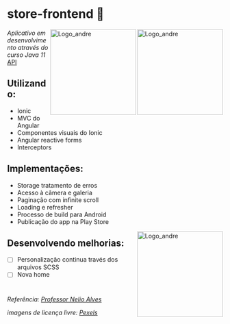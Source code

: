 # store-frontend :convenience_store:

<img 
    src="https://github.com/carvalhoandre/store-frontend/blob/main/imgReadme/img.png"
    min-width="250" 
    max-width="250" 
    width="200" 
    align="right" 
    alt="Logo_andre">
    
<img 
    src="https://github.com/carvalhoandre/store-frontend/blob/main/imgReadme/ped.png"
    min-width="150" 
    max-width="150" 
    width="200" 
    align="right" 
    alt="Logo_andre">

    
_Aplicativo em desenvolvimento através do curso Java 11_
[API](https://github.com/carvalhoandre/store-backend)

## Utilizando: 
- Ionic 
- MVC do Angular
- Componentes visuais do Ionic 
- Angular reactive forms 
- Interceptors

## Implementações:
- Storage tratamento de erros  
- Acesso à câmera e galeria 
- Paginação com infinite scroll 
- Loading e refresher 
- Processo de build para Android 
- Publicação do app na Play Store

<img 
    src="https://github.com/carvalhoandre/store-frontend/blob/main/imgReadme/cert.png"
    min-width="150" 
    max-width="150" 
    width="200" 
    align="right" 
    alt="Logo_andre">
    
    

## Desenvolvendo melhorias:
- [ ] Personalização continua través dos arquivos SCSS
- [ ] Nova home

#
_Referência: [Professor Nelio Alves](https://www.udemy.com/user/nelio-alves/)_

_imagens de licença livre: [Pexels](https://www.pexels.com/pt-br/)_
